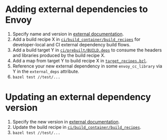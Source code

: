 # Adding external dependencies to Envoy

1. Specify name and version in [external documentation](../docs/install/requirements.rst).
2. Add a build recipe X in [`ci/build_container/build_recipes`](../ci/build_container/build_recipes)
   for developer-local and CI external dependency build flows.
3. Add a build target Y in [`ci/prebuilt/BUILD.deps`](../ci/prebuilt/BUILD.deps) to consume the headers and
   libraries produced by the build recipe X.
4. Add a map from target Y to build recipe X in [`target_recipes.bzl`](target_recipes.bzl).
5. Reference your new external dependency in some `envoy_cc_library` via Y in the `external_deps`
   attribute.
6. `bazel test //test/...`

# Updating an external dependency version

1. Specify the new version in [external documentation](../docs/install/requirements.rst).
2. Update the build recipe in [`ci/build_container/build_recipes`](../ci/build_container/build_recipes).
3. `bazel test //test/...`
